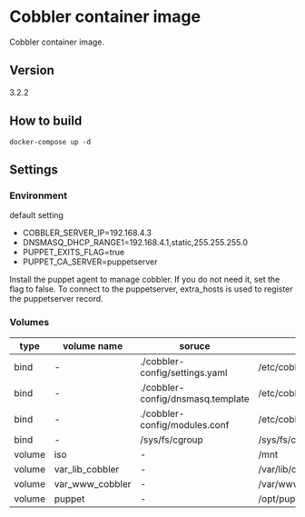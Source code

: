 # Cobbler container image

Cobbler container image.

## Version

3.2.2

## How to build

```
docker-compose up -d
```

## Settings

### Environment

default setting
* COBBLER_SERVER_IP=192.168.4.3
* DNSMASQ_DHCP_RANGE1=192.168.4.1,static,255.255.255.0
* PUPPET_EXITS_FLAG=true
* PUPPET_CA_SERVER=puppetserver

Install the puppet agent to manage cobbler. If you do not need it, set the flag to false.
To connect to the puppetserver, extra_hosts is used to register the puppetserver record.

### Volumes

| type   | volume name     | soruce                            | target                        | 
| ------ | --------------- | --------------------------------- | ----------------------------- | 
| bind   | -               | ./cobbler-config/settings.yaml    | /etc/cobbler/settings.yaml    | 
| bind   | -               | ./cobbler-config/dnsmasq.template | /etc/cobbler/dnsmasq.template | 
| bind   | -               | ./cobbler-config/modules.conf     | /etc/cobbler/modules.conf     | 
| bind   | -               | /sys/fs/cgroup                    | /sys/fs/cgroup                | 
| volume | iso             | -                                 | /mnt                          | 
| volume | var_lib_cobbler | -                                 | /var/lib/cobbler              | 
| volume | var_www_cobbler | -                                 | /var/www/cobbler              | 
| volume | puppet          | -                                 | /opt/puppetlabs               | 



